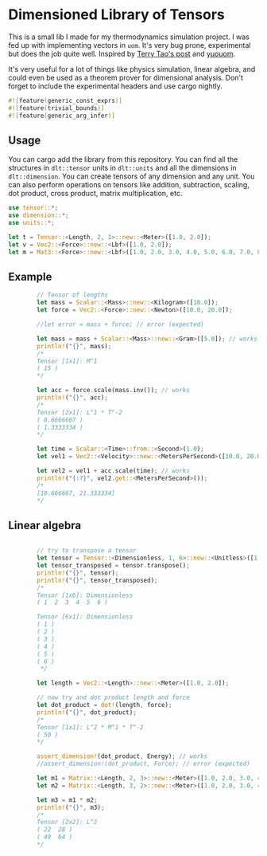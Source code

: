 # Dimensioned Library of Tensors

This is a small lib I made for my thermodynamics simulation project. I was fed up with implementing vectors in `uom`. It's very bug prone, experimental but does the job quite well. Inspired by [Terry Tao's post](https://terrytao.wordpress.com/2012/12/29/a-mathematical-formalisation-of-dimensional-analysis/#xml) and [yuouom](https://github.com/iliekturtles/uom).  

It's very useful for a lot of things like physics simulation, linear algebra, and could even be used as a theorem prover for dimensional analysis. Don't forget to include the experimental headers and use cargo nightly.

```rust 
#![feature(generic_const_exprs)]
#![feature(trivial_bounds)]
#![feature(generic_arg_infer)]
```

## Usage

You can cargo add the library from this repository. You can find all the structures in `dlt::tensor` units in `dlt::units` and all the dimensions in `dlt::dimension`. You can create tensors of any dimension and any unit. You can also perform operations on tensors like addition, subtraction, scaling, dot product, cross product, matrix multiplication, etc.

```rust
use tensor::*;
use dimension::*;
use units::*;

let t = Tensor::<Length, 2, 1>::new::<Meter>([1.0, 2.0]);
let v = Vec2::<Force>::new::<Lbf>([1.0, 2.0]);
let m = Mat3::<Force>::new::<Lbf>([1.0, 2.0, 3.0, 4.0, 5.0, 6.0, 7.0, 8.0, 9.0]);
```

## Example
```rust
        // Tensor of lengths
        let mass = Scalar::<Mass>::new::<Kilogram>([10.0]);
        let force = Vec2::<Force>::new::<Newton>([10.0, 20.0]);

        //let error = mass + force; // error (expected)

        let mass = mass + Scalar::<Mass>::new::<Gram>([5.0]); // works
        println!("{}", mass);
        /*
        Tensor [1x1]: M^1
        ( 15 )
        */

        let acc = force.scale(mass.inv()); // works
        println!("{}", acc);
        /*
        Tensor [2x1]: L^1 * T^-2
        ( 0.6666667 )
        ( 1.3333334 )
        */

        let time = Scalar::<Time>::from::<Second>(1.0);
        let vel1 = Vec2::<Velocity>::new::<MetersPerSecond>([10.0, 20.0]);

        let vel2 = vel1 + acc.scale(time); // works
        println!("{:?}", vel2.get::<MetersPerSecond>());
        /*
        [10.666667, 21.333334]
        */
```

## Linear algebra 

```rust

        // try to transpose a tensor
        let tensor = Tensor::<Dimensionless, 1, 6>::new::<Unitless>([1.0, 2.0, 3.0, 4.0, 5.0, 6.0]);
        let tensor_transposed = tensor.transpose();
        println!("{}", tensor);
        println!("{}", tensor_transposed);
        /*
        Tensor [1x6]: Dimensionless
        ( 1  2  3  4  5  6 )

        Tensor [6x1]: Dimensionless
        ( 1 )
        ( 2 )
        ( 3 )
        ( 4 )
        ( 5 )
        ( 6 )
         */

        let length = Vec2::<Length>::new::<Meter>([1.0, 2.0]);

        // now try and dot product length and force
        let dot_product = dot!(length, force);
        println!("{}", dot_product);
        /*
        Tensor [1x1]: L^2 * M^1 * T^-2
        ( 50 )
        */

        assert_dimension!(dot_product, Energy); // works
        //assert_dimension!(dot_product, Force); // error (expected)

        let m1 = Matrix::<Length, 2, 3>::new::<Meter>([1.0, 2.0, 3.0, 4.0, 5.0, 6.0]);
        let m2 = Matrix::<Length, 3, 2>::new::<Meter>([1.0, 2.0, 3.0, 4.0, 5.0, 6.0]);

        let m3 = m1 * m2;
        println!("{}", m3);
        /*
        Tensor [2x2]: L^2
        ( 22  28 )
        ( 49  64 )
        */
```